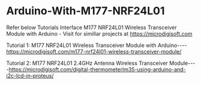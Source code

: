 # Arduino-With-M177-NRF24L01
Refer below Tutorials Interface M177 NRF24L01 Wireless Transceiver Module with Arduino - Visit for simillar projects at https://microdigisoft.com

Tutorial 1: M177 NRF24L01 Wireless Transceiver Module with Arduino----https://microdigisoft.com/m177-nrf24l01-wireless-transceiver-module/

Tutorial 2: M177 NRF24L01 2.4GHz Antenna Wireless Transceiver Module----https://microdigisoft.com/digital-thermometerlm35-using-arduino-and-i2c-lcd-in-proteus/





